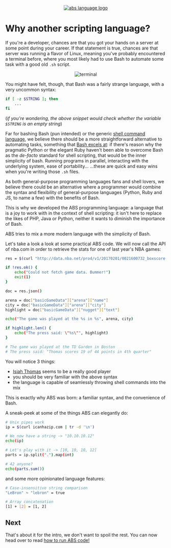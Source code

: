 <p align="center">
  <a href="https://abs-lang.org/">
    <img alt="abs language logo" src="https://github.com/odino/abs/blob/master/bin/abs-horizontal.png?raw=true">
  </a>
</p>

# Why another scripting language?

If you're a developer, chances are that you got your hands
on a server at some point during your career. If that statement
is true, chances are that server was running a flavor of Linux,
meaning you've probably encountered a terminal before, where
you most likely had to use Bash to automate some task with a
good old `.sh` script.

<p align="center">
    <img alt="terminal" src="https://github.com/odino/abs/blob/master/bin/terminal.png?raw=true">
</p>

You might have felt, though, that Bash was a fairly strange
language, with a very uncommon syntax:

``` bash
if [ -z $STRING ]; then
    ...
fi
```

(*if you're wondering, the above snippet would check whether the variable
`$STRING` is an empty string*)

Far for bashing Bash (pun intended) or the generic [shell command language](http://pubs.opengroup.org/onlinepubs/9699919799/utilities/V3_chap02.html),
we believe there should be a more straightforward alternative
to automating tasks, something that [Bash excels at](https://www.quora.com/What-are-the-main-advantages-of-Bash-as-a-programming-language): if there's reason why the pragmatic Python or the elegant Ruby haven't been able to overcome Bash as the *de-facto* standard
for shell scripting, that would be the inner simplicity of bash.
Running programs in parallel, interacting with the underlying system,
ease of portability...   ...these are quick and easy wins when you're
writing those `.sh` files.

As both general-purpose programming languages fans and shell lovers,
we believe there could be an alternative where a programmer would
combine the syntax and flexibility of general-purpose languages
(Python, Ruby and JS, to name a few) with the benefits of Bash.

This is why we developed the ABS programming language: a
language that is a joy to work with in the context of shell scripting:
it isn't here to replace the likes of PHP, Java or Python,
neither it wants to diminish the importance of Bash.

ABS tries to mix a more modern language with the
simplicity of Bash.

Let's take a look a look at some practical ABS code. We will now
call the API of nba.com in order to retrieve the stats for
one of last year's NBA games:

``` bash
res = $(curl "http://data.nba.net/prod/v1/20170201/0021600732_boxscore.json" -H 'DNT: 1' -H 'Accept-Encoding: gzip, deflate, sdch' -H 'Accept-Language: en' -H 'User-Agent: Mozilla/5.0 (Macintosh; Intel Mac OS X 10_11_6) AppleWebKit/537.36 (KHTML, like Gecko) Chrome/57.0.2987.133 Safari/537.36' -H 'Accept: */*' -H 'Referer: http://stats.nba.com/' -H 'Connection: keep-alive' --compressed);

if !res.ok() {
    echo("Could not fetch game data. Bummer!")
    exit(1)
}

doc = res.json()

arena = doc["basicGameData"]["arena"]["name"]
city = doc["basicGameData"]["arena"]["city"]
highlight = doc["basicGameData"]["nugget"]["text"]

echo("The game was played at the %s in %s", arena, city)

if highlight.len() {
    echo("The press said: \"%s\"", highlight)
}

# The game was played at the TD Garden in Boston
# The press said: "Thomas scores 19 of 44 points in 4th quarter"
```

You will notice 3 things:

* [Isiah Thomas](https://en.wikipedia.org/wiki/Isaiah_Thomas_(basketball)) seems to be a really good player
* you should be very familiar with the above syntax
* the language is capable of seamlessly throwing shell commands into the mix

This is exactly why ABS was born: a familiar syntax, and the convenience of Bash.

A sneak-peek at some of the things ABS can elegantly do:

``` bash
# Unix pipes work
ip = $(curl icanhazip.com | tr -d '\n')

# We now have a string -> "10.10.10.12"
echo(ip)

# Let's play with it -> [10, 10, 10, 12]
parts = ip.split(".").map(int)

# 42 anyone?
echo(parts.sum())
```

and some more opinionated language features:

``` bash
# Case-insensitive string comparison
"LeBron" ~ "lebron" = true

# Array concatenation
[1] + [2] = [1, 2]
```

## Next

That's about it for the intro, we don't want to spoil the rest.
You can now head over to read [how to run ABS code!](/introduction/how-to-run-abs-code)